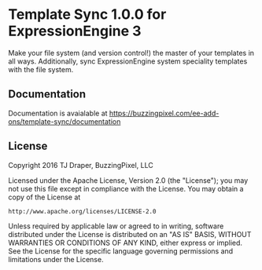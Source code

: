 # Template Sync 1.0.0 for ExpressionEngine 3

Make your file system (and version control!) the master of your templates in all ways. Additionally, sync ExpressionEngine system speciality templates with the file system.

## Documentation

Documentation is avaialable at https://buzzingpixel.com/ee-add-ons/template-sync/documentation

## License

Copyright 2016 TJ Draper, BuzzingPixel, LLC

Licensed under the Apache License, Version 2.0 (the "License");
you may not use this file except in compliance with the License.
You may obtain a copy of the License at

	http://www.apache.org/licenses/LICENSE-2.0

Unless required by applicable law or agreed to in writing, software
distributed under the License is distributed on an "AS IS" BASIS,
WITHOUT WARRANTIES OR CONDITIONS OF ANY KIND, either express or implied.
See the License for the specific language governing permissions and
limitations under the License.
